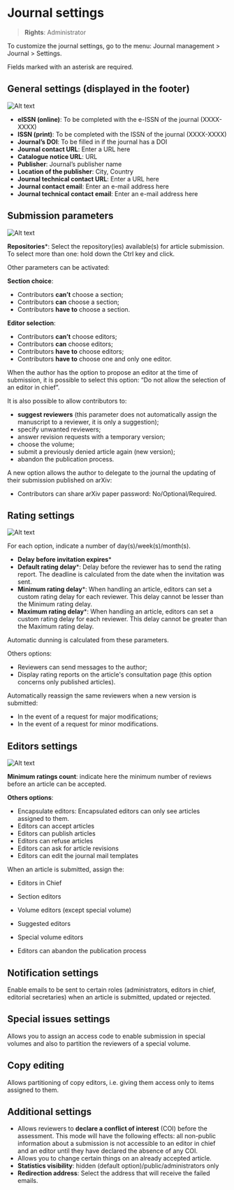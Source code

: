 # Journal settings

> **Rights**: Administrator

To customize the journal settings, go to the menu: Journal management > Journal > Settings.

Fields marked with an asterisk are required.

## General settings (displayed in the footer)
![Alt text](img/settings-1.png "General settings")

+ **eISSN (online)**: To be completed with the e-ISSN of the journal (XXXX-XXXX)
+ **ISSN (print)**: To be completed with the ISSN of the journal (XXXX-XXXX)
+ **Journal’s DOI**: To be filled in if the journal has a DOI
+ **Journal contact URL**: Enter a URL here
+ **Catalogue notice URL**: URL
+ **Publisher**: Journal’s publisher name
+ **Location of the publisher**: City, Country
+ **Journal technical contact URL**: Enter a URL here
+ **Journal contact email**: Enter an e-mail address here
+ **Journal technical contact email**: Enter an e-mail address here

## Submission parameters
![Alt text](img/settings-2.png "Submission parameters")

**Repositories***: Select the repository(ies) available(s) for article submission. To select more than one: hold down the Ctrl key and click.

Other parameters can be activated:

**Section choice**:
+ Contributors **can’t** choose a section;
+ Contributors **can** choose a section;
+ Contributors **have to** choose a section.

**Editor selection**:
+ Contributors **can’t** choose editors;
+ Contributors **can** choose editors;
+ Contributors **have to** choose editors;
+ Contributors **have to** choose one and only one editor.

When the author has the option to propose an editor at the time of submission, it is possible to select this option: “Do not allow the selection of an editor in chief”.

It is also possible to allow contributors to:
+ **suggest reviewers** (this parameter does not automatically assign the manuscript to a reviewer, it is only a suggestion);
+ specify unwanted reviewers;
+ answer revision requests with a temporary version;
+ choose the volume;
+ submit a previously denied article again (new version);
+ abandon the publication process.

A new option allows the author to delegate to the journal the updating of their submission published on arXiv:
+ Contributors can share arXiv paper password: No/Optional/Required.


## Rating settings
![Alt text](img/settings-3.png "Rating settings")

For each option, indicate a number of day(s)/week(s)/month(s).

+ **Delay before invitation expires***
+ **Default rating delay***: Delay before the reviewer has to send the rating report. The deadline is calculated from the date when the invitation was sent.
+ **Minimum rating delay***: When handling an article, editors can set a custom rating delay for each reviewer. This delay cannot be lesser than the Minimum rating delay.
+ **Maximum rating delay***: When handling an article, editors can set a custom rating delay for each reviewer. This delay cannot be greater than the Maximum rating delay.

Automatic dunning is calculated from these parameters.

Others options:
+ Reviewers can send messages to the author;
+ Display rating reports on the article's consultation page (this option concerns only published articles).

Automatically reassign the same reviewers when a new version is submitted:
+ In the event of a request for major modifications;
+ In the event of a request for minor modifications.

## Editors settings
![Alt text](img/settings-4.png "Editors settings")

**Minimum ratings count**: indicate here the minimum number of reviews before an article can be accepted.

**Others options**:
+ Encapsulate editors: Encapsulated editors can only see articles assigned to them.
+ Editors can accept articles
+ Editors can publish articles
+ Editors can refuse articles
+ Editors can ask for article revisions
+ Editors can edit the journal mail templates

When an article is submitted, assign the:
+ Editors in Chief
+ Section editors
+ Volume editors (except special volume)
+ Suggested editors
+ Special volume editors


+ Editors can abandon the publication process

## Notification settings
Enable emails to be sent to certain roles (administrators, editors in chief, editorial secretaries) when an article is submitted, updated or rejected.

## Special issues settings
Allows you to assign an access code to enable submission in special volumes and also to partition the reviewers of a special volume.

## Copy editing
Allows partitioning of copy editors, i.e. giving them access only to items assigned to them.

## Additional settings
+ Allows reviewers to **declare a conflict of interest** (COI) before the assessment. This mode will have the following effects: all non-public information about a submission is not accessible to an editor in chief and an editor until they have declared the absence of any COI.
+ Allows you to change certain things on an already accepted article.
+ **Statistics visibility**: hidden (default option)/public/administrators only
+ **Redirection address**: Select the address that will receive the failed emails.